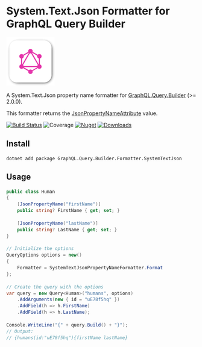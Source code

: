 # System.Text.Json Formatter for GraphQL Query Builder

![logo](https://raw.githubusercontent.com/charlesdevandiere/graphql-query-builder-formatter-systemtextjson/master/logo.png)

A System.Text.Json property name formatter for [GraphQL.Query.Builder](https://github.com/charlesdevandiere/graphql-query-builder-dotnet) (>= 2.0.0).

This formatter returns the [JsonPropertyNameAttribute](https://docs.microsoft.com/en-us/dotnet/api/system.text.json.serialization.jsonpropertynameattribute) value.

[![Build Status](https://dev.azure.com/charlesdevandiere/charlesdevandiere/_apis/build/status/charlesdevandiere.graphql-query-builder-formatter-systemtextjson?branchName=master)](https://dev.azure.com/charlesdevandiere/charlesdevandiere/_build/latest?definitionId=7&branchName=master)
![Coverage](https://img.shields.io/azure-devops/coverage/charlesdevandiere/charlesdevandiere/7/master)
[![Nuget](https://img.shields.io/nuget/v/GraphQL.Query.Builder.Formatter.SystemTextJson.svg?color=blue&logo=nuget)](https://www.nuget.org/packages/GraphQL.Query.Builder.Formatter.SystemTextJson)
[![Downloads](https://img.shields.io/nuget/dt/GraphQL.Query.Builder.Formatter.SystemTextJson.svg?logo=nuget)](https://www.nuget.org/packages/GraphQL.Query.Builder.Formatter.SystemTextJson)

## Install

```console
dotnet add package GraphQL.Query.Builder.Formatter.SystemTextJson
```

## Usage

```csharp
public class Human
{
    [JsonPropertyName("firstName")]
    public string? FirstName { get; set; }
    
    [JsonPropertyName("lastName")]
    public string? LastName { get; set; }
}

// Initialize the options
QueryOptions options = new()
{
    Formatter = SystemTextJsonPropertyNameFormatter.Format
};

// Create the query with the options
var query = new Query<Human>("humans", options)
    .AddArguments(new { id = "uE78f5hq" })
    .AddField(h => h.FirstName)
    .AddField(h => h.LastName);

Console.WriteLine("{" + query.Build() + "}");
// Output:
// {humans(id:"uE78f5hq"){firstName lastName}
```